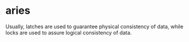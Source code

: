 # aries
Usually, latches are used to guarantee physical consistency of data, while locks are used to assure logical consistency of data. 

